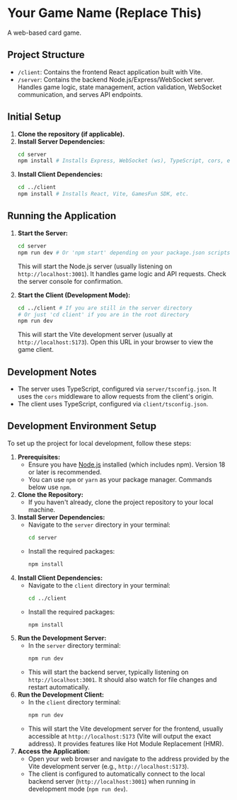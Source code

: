 # Your Game Name (Replace This)

A web-based card game.

## Project Structure

*   `/client`: Contains the frontend React application built with Vite.
*   `/server`: Contains the backend Node.js/Express/WebSocket server. Handles game logic, state management, action validation, WebSocket communication, and serves API endpoints.

## Initial Setup

1.  **Clone the repository (if applicable).**
2.  **Install Server Dependencies:**
    ```bash
    cd server
    npm install # Installs Express, WebSocket (ws), TypeScript, cors, etc.
    ```
3.  **Install Client Dependencies:**
    ```bash
    cd ../client
    npm install # Installs React, Vite, GamesFun SDK, etc.
    ```

## Running the Application

1.  **Start the Server:**
    ```bash
    cd server
    npm run dev # Or 'npm start' depending on your package.json scripts
    ```
    This will start the Node.js server (usually listening on `http://localhost:3001`). It handles game logic and API requests. Check the server console for confirmation.

2.  **Start the Client (Development Mode):**
    ```bash
    cd ../client # If you are still in the server directory
    # Or just 'cd client' if you are in the root directory
    npm run dev
    ```
    This will start the Vite development server (usually at `http://localhost:5173`). Open this URL in your browser to view the game client.

## Development Notes

*   The server uses TypeScript, configured via `server/tsconfig.json`. It uses the `cors` middleware to allow requests from the client's origin.
*   The client uses TypeScript, configured via `client/tsconfig.json`.

## Development Environment Setup

To set up the project for local development, follow these steps:

1.  **Prerequisites:**
    *   Ensure you have [Node.js](https://nodejs.org/) installed (which includes npm). Version 18 or later is recommended.
    *   You can use `npm` or `yarn` as your package manager. Commands below use `npm`.
2.  **Clone the Repository:**
    *   If you haven't already, clone the project repository to your local machine.
3.  **Install Server Dependencies:**
    *   Navigate to the `server` directory in your terminal:
        ```bash
        cd server
        ```
    *   Install the required packages:
        ```bash
        npm install
        ```
4.  **Install Client Dependencies:**
    *   Navigate to the `client` directory in your terminal:
        ```bash
        cd ../client 
        ```
    *   Install the required packages:
        ```bash
        npm install
        ```
5.  **Run the Development Server:**
    *   In the `server` directory terminal:
        ```bash
        npm run dev 
        ```
    *   This will start the backend server, typically listening on `http://localhost:3001`. It should also watch for file changes and restart automatically.
6.  **Run the Development Client:**
    *   In the `client` directory terminal:
        ```bash
        npm run dev
        ```
    *   This will start the Vite development server for the frontend, usually accessible at `http://localhost:5173` (Vite will output the exact address). It provides features like Hot Module Replacement (HMR).
7.  **Access the Application:**
    *   Open your web browser and navigate to the address provided by the Vite development server (e.g., `http://localhost:5173`).
    *   The client is configured to automatically connect to the local backend server (`http://localhost:3001`) when running in development mode (`npm run dev`).